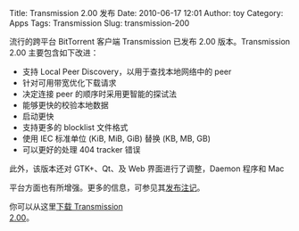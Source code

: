 Title: Transmission 2.00 发布
Date: 2010-06-17 12:01
Author: toy
Category: Apps
Tags: Transmission
Slug: transmission-200

流行的跨平台 BitTorrent 客户端 Transmission 已发布 2.00
版本。Transmission  
2.00 主要包含如下改进：

+ 支持 Local Peer Discovery，以用于查找本地网络中的 peer  
+ 针对可用带宽优化下载请求  
+ 决定连接 peer 的顺序时采用更智能的探试法  
+ 能够更快的校验本地数据  
+ 启动更快  
+ 支持更多的 blocklist 文件格式  
+ 使用 IEC 标准单位 (KiB, MiB, GiB) 替换 (KB, MB, GB)  
+ 可以更好的处理 404 tracker 错误

此外，该版本还对 GTK+、Qt、及 Web 界面进行了调整，Daemon 程序和 Mac  

平台方面也有所增强。更多的信息，可参见其[发布注记](https://trac.transmissionbt.com/wiki/Changes)。

你可以从这里[下载 Transmission  
2.00](http://www.transmissionbt.com/download.php)。
